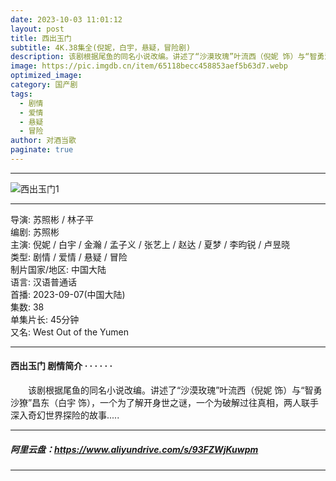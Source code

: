 ```yaml
---
date: 2023-10-03 11:01:12
layout: post
title: 西出玉门
subtitle: 4K.38集全(倪妮，白宇，悬疑，冒险剧) 
description: 该剧根据尾鱼的同名小说改编。讲述了“沙漠玫瑰”叶流西（倪妮 饰）与“智勇沙獠”昌东（白宇 饰），一个为了解开身世之谜，一个为破解过往真相，两人联手深入奇幻世界探险的故事...
image: https://pic.imgdb.cn/item/65118becc458853aef5b63d7.webp
optimized_image: 
category: 国产剧
tags:
  - 剧情
  - 爱情
  - 悬疑
  - 冒险
author: 对酒当歌
paginate: true
---
```


---

![西出玉门1](https://www.wpzysq.com/upload/attach/202309/89921_88DJ48ZGC4V3DDQ._webp)

---

导演: 苏照彬 / 林子平  
编剧: 苏照彬  
主演: 倪妮 / 白宇 / 金瀚 / 孟子义 / 张艺上 / 赵达 / 夏梦 / 李昀锐 / 卢昱晓  
类型: 剧情 / 爱情 / 悬疑 / 冒险  
制片国家/地区: 中国大陆  
语言: 汉语普通话  
首播: 2023-09-07(中国大陆)  
集数: 38  
单集片长: 45分钟  
又名: West Out of the Yumen  

---

#### 西出玉门 剧情简介 · · · · · ·

　　该剧根据尾鱼的同名小说改编。讲述了“沙漠玫瑰”叶流西（倪妮 饰）与“智勇沙獠”昌东（白宇 饰），一个为了解开身世之谜，一个为破解过往真相，两人联手深入奇幻世界探险的故事.....  

---

##### 阿里云盘：<https://www.aliyundrive.com/s/93FZWjKuwpm>

---
